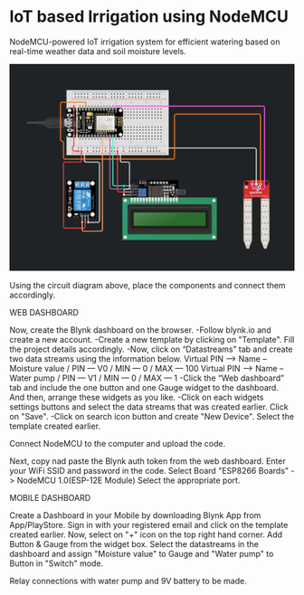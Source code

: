 # IoT based Irrigation using NodeMCU
 NodeMCU-powered IoT irrigation system for efficient watering based on real-time weather data and soil moisture levels.

![Circuit Diagram](circuit.png)

Using the circuit diagram above, place the components and connect them accordingly.


WEB DASHBOARD

Now, create the Blynk dashboard on the browser. 
-Follow blynk.io and create a new account. 
-Create a new template by clicking on "Template". Fill the project details accordingly.
-Now, click on “Datastreams” tab and create two data streams using the information below.
    Virtual PIN –> Name – Moisture value / PIN — V0 / MIN — 0 / MAX — 100
    Virtual PIN –> Name – Water pump / PIN — V1 / MIN — 0 / MAX — 1
-Click the “Web dashboard” tab and include the one button and one Gauge widget to the dashboard. And then, arrange these widgets as you like.
-Click on each widgets settings buttons and select the data streams that was created earlier. Click on "Save".
-Click on search icon button and create "New Device". Select the template created earlier.

Connect NodeMCU to the computer and upload the code.

Next, copy nad paste the Blynk auth token from the web dashboard.
Enter your WiFi SSID and password in the code. 
Select Board "ESP8266 Boards" -> NodeMCU 1.0(ESP-12E Module)
Select the appropriate port.

MOBILE DASHBOARD

Create a Dashboard in your Mobile by downloading Blynk App from App/PlayStore.
Sign in with your registered email and click on the template created earlier.
Now, select on "+" icon on the top right hand corner. Add Button & Gauge from the widget box.
Select the datastreams in the dashboard and assign "Moisture value" to Gauge and "Water pump" to Button in "Switch" mode.

Relay connections with water pump and 9V battery to be made.
